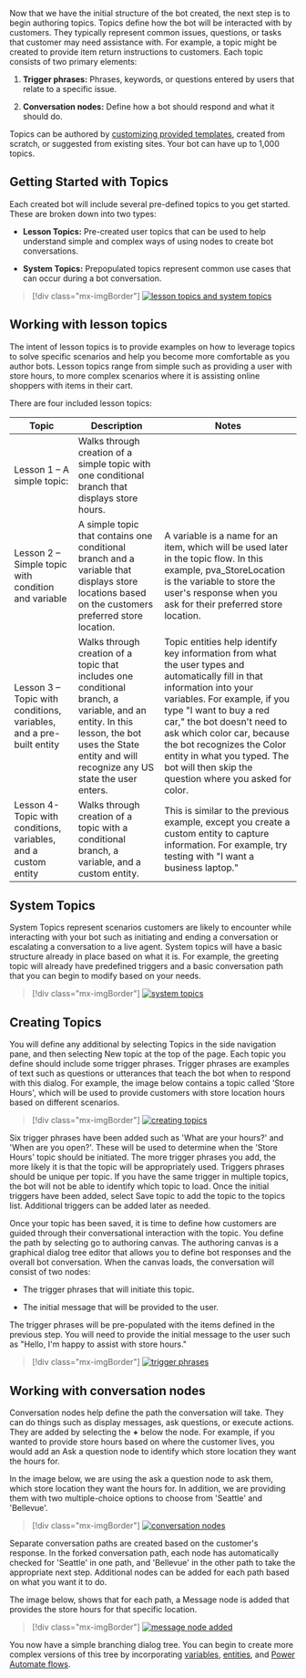 Now that we have the initial structure of the bot created, the next step is to begin authoring topics. Topics define how the bot will be interacted with by customers. They typically represent common issues, questions, or tasks that customer may need assistance with. For example, a topic might be created to provide item return instructions to customers. Each topic consists of two primary elements:

1.  **Trigger phrases:** Phrases, keywords, or questions entered by users that relate to a specific issue.

1.  **Conversation nodes:** Define how a bot should respond and what it should do.

Topics can be authored by [customizing provided templates](https://docs.microsoft.com/power-virtual-agents/authoring-template-topics/?azure-portal=true), created from scratch, or suggested from existing sites. Your bot can have up to 1,000 topics.

## Getting Started with Topics

Each created bot will include several pre-defined topics to you get started. These are broken down into two types:

-   **Lesson Topics:** Pre-created user topics that can be used to help understand simple and complex ways of using nodes to create bot conversations.

-   **System Topics:** Prepopulated topics represent common use cases that can occur during a bot conversation.

> [!div class="mx-imgBorder"]
> [![lesson topics and system topics](../media/pva-4-1-ss.png)](../media/pva-4-1-ss.png#lightbox)

## Working with lesson topics

The intent of lesson topics is to provide examples on how to leverage topics to solve specific scenarios and help you become more comfortable as you author bots. Lesson topics range from simple such as providing a user with store hours, to more complex scenarios where it is assisting online shoppers with items in their cart.

There are four included lesson topics:

|     Topic                                                                   |     Description                                                                                                                                                                                              |     Notes                                                                                                                                                                                                                                                                                                                                                                            |
|-----------------------------------------------------------------------------|--------------------------------------------------------------------------------------------------------------------------------------------------------------------------------------------------------------|--------------------------------------------------------------------------------------------------------------------------------------------------------------------------------------------------------------------------------------------------------------------------------------------------------------------------------------------------------------------------------------|
|     Lesson 1 – A simple topic:                                              |     Walks through creation of a simple topic with one conditional   branch that displays store hours.                                                                                                        |                                                                                                                                                                                                                                                                                                                                                                                      |
|     Lesson 2 – Simple topic with condition and   variable                   |     A   simple topic that contains one conditional branch and a variable that   displays store locations based on the customers preferred store   location.                                                  |     A   variable is a name for an item, which will be used later in the topic flow. In   this example, pva_StoreLocation is the variable to store the user's   response when you ask for their preferred store location.                                                                                                                                                              |
|     Lesson 3 – Topic with conditions,   variables, and a pre-built entity    |     Walks through creation of a topic that includes one conditional   branch, a variable, and an entity. In this lesson, the bot uses the   State entity and will recognize any US state the user enters.    |     Topic entities help identify key information from what the user   types and automatically fill in that information into your variables.  For example, if you type "I want to   buy a red car," the bot doesn't need to ask which color car, because the   bot recognizes the Color entity in what you typed. The bot will then skip the   question where you asked for color.    |
|     Lesson 4- Topic with conditions, variables,   and a custom entity       |     Walks   through creation of a topic with a conditional branch, a variable,   and a custom entity.                                                                                                        |     This   is similar to the previous example, except you create a custom entity to   capture information.  For example, try   testing with "I want a business laptop."                                                                                                                                                                                                              |

## System Topics

System Topics represent scenarios customers are likely to encounter while interacting with your bot such as initiating and ending a conversation or escalating a conversation to a live agent. System topics will have a basic structure already in place based on what it is. For example, the greeting topic will already have predefined triggers and a basic conversation path that you can begin to modify based on your needs.

> [!div class="mx-imgBorder"]
> [![system topics](../media/pva-4-2-ss.png)](../media/pva-4-2-ss.png#lightbox)

## Creating Topics

You will define any additional by selecting Topics in the side navigation pane, and then selecting New topic at the top of the page. Each topic you define should include some trigger phrases. Trigger phrases are examples of text such as questions or utterances that teach the bot when to respond with this dialog. For example, the image below contains a topic called 'Store Hours', which will be used to provide customers with store location hours based on different scenarios.

> [!div class="mx-imgBorder"]
> [![creating topics](../media/pva-4-3-ssm.png)](../media/pva-4-3-ssm.png#lightbox)

Six trigger phrases have been added such as 'What are your hours?' and 'When are you open?'. These will be used to determine when the 'Store Hours' topic should be initiated. The more trigger phrases you add, the more likely it is that the topic will be appropriately used. Triggers phrases should be unique per topic. If you have the same trigger in multiple topics, the bot will not be able to identify which topic to load. Once the initial triggers have been added, select Save topic to add the topic to the topics list. Additional triggers can be added later as needed.

Once your topic has been saved, it is time to define how customers are guided through their conversational interaction with the topic. You define the path by selecting go to authoring canvas. The authoring canvas is a graphical dialog tree editor that allows you to define bot responses and the overall bot conversation. When the canvas loads, the conversation will consist of two nodes:

-   The trigger phrases that will initiate this topic.

-   The initial message that will be provided to the user.

The trigger phrases will be pre-populated with the items defined in the previous step. You will need to provide the initial message to the user such as "Hello, I'm happy to assist with store hours."

> [!div class="mx-imgBorder"]
> [![trigger phrases](../media/pva-4-4-ssm.png)](../media/pva-4-4-ssm.png#lightbox)

## Working with conversation nodes

Conversation nodes help define the path the conversation will take. They can do things such as display messages, ask questions, or execute actions. They are added by selecting the **+** below the node. For example, if you wanted to provide store hours based on where the customer lives, you would add an Ask a question node to identify which store location they want the hours for.

In the image below, we are using the ask a question node to ask them, which store location they want the hours for. In addition, we are providing them with two multiple-choice options to choose from 'Seattle' and 'Bellevue'.

> [!div class="mx-imgBorder"]
> [![conversation nodes](../media/pva-4-5-ssm.png)](../media/pva-4-5-ssm.png#lightbox)

Separate conversation paths are created based on the customer's response. In the forked conversation path, each node has automatically checked for 'Seattle' in one path, and 'Bellevue' in the other path to take the appropriate next step. Additional nodes can be added for each path based on what you want it to do.

The image below, shows that for each path, a Message node is added that provides the store hours for that specific location.

> [!div class="mx-imgBorder"]
> [![message node added](../media/pva-4-6-ss.png)](../media/pva-4-6-ss.png#lightbox)

You now have a simple branching dialog tree. You can begin to create more complex versions of this tree by incorporating [variables](https://docs.microsoft.com/power-virtual-agents/authoring-variables/?azure-portal=true), [entities](https://docs.microsoft.com/power-virtual-agents/advanced-entities-slot-filling/?azure-portal=true), and [Power Automate flows](https://docs.microsoft.com/power-virtual-agents/advanced-flow/?azure-portal=true).

